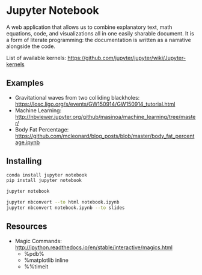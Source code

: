 # Jupyter Notebook
A web application that allows us to combine explanatory text, math equations, code, and visualizations all in one easily sharable document. It is a form of literate programming:  the documentation is written as a narrative alongside the code. 

List of available kernels: https://github.com/jupyter/jupyter/wiki/Jupyter-kernels

## Examples 
- Gravitational waves from two colliding blackholes: https://losc.ligo.org/s/events/GW150914/GW150914_tutorial.html
- Machine Learning: http://nbviewer.jupyter.org/github/masinoa/machine_learning/tree/master/
- Body Fat Percentage: https://github.com/mcleonard/blog_posts/blob/master/body_fat_percentage.ipynb

## Installing
```bash
conda install jupyter notebook
pip install jupyter notebook

jupyter notebook

jupyter nbconvert --to html notebook.ipynb
jupyter nbconvert notebook.ipynb --to slides
```

## Resources
- Magic Commands: http://ipython.readthedocs.io/en/stable/interactive/magics.html
    - %pdb%
    - %matplotlib inline
    - %%timeit